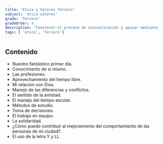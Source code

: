 ```yaml
---
title: 'Ética y Valores Tercero'
subject: 'etica-valores'  
grade: 'Tercero'
gradeOrder: 4
description: 'Favorecer el proceso de autovaloración y apoyar mediante herramientas prácticas el adecuado manejo de situaciones cotidianas a través de lecciones dinámicas donde permanentemente el estudiante estará desarrollando procesos de autoexploración y autoconocimiento dentro de un ambiente de libertad, respeto y confianza.'
tags: [ 'etica', 'Tercero']
---
```


## Contenido

* Nuestro fantástico primer día.
* Conocimiento de sí mismo.
* Las profesiones.
* Aprovechamiento del tiempo libre.
* Mi relación con Dios.
* Manejo de las diferencias y conflictos.
* El sentido de la amistad.
* El manejo del tiempo escolar.
* Métodos de estudio.
* Toma de decisiones.
* El trabajo en equipo.
* La solidaridad.
* ¿Cómo puedo contribuir al mejoramiento del comportamiento de las personas de mi ciudad?.
* El uso de la letra Y y LL.